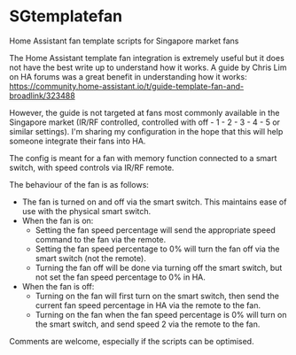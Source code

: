 # SGtemplatefan
Home Assistant fan template scripts for Singapore market fans

The Home Assistant template fan integration is extremely useful but it does not have the best write up to understand how it works. A guide by Chris Lim on HA forums was a great benefit in understanding how it works: https://community.home-assistant.io/t/guide-template-fan-and-broadlink/323488

However, the guide is not targeted at fans most commonly available in the Singapore market (IR/RF controlled, controlled with off - 1 - 2 - 3 - 4 - 5 or similar settings). I'm sharing my configuration in the hope that this will help someone integrate their fans into HA.

The config is meant for a fan with memory function connected to a smart switch, with speed controls via IR/RF remote.

The behaviour of the fan is as follows:
  - The fan is turned on and off via the smart switch. This maintains ease of use with the physical smart switch.
  - When the fan is on:
    - Setting the fan speed percentage will send the appropriate speed command to the fan via the remote.
    - Setting the fan speed percentage to 0% will turn the fan off via the smart switch (not the remote).
    - Turning the fan off will be done via turning off the smart switch, but not set the fan speed percentage to 0% in HA.
  - When the fan is off:
    - Turning on the fan will first turn on the smart switch, then send the current fan speed percentage in HA via the remote to the fan. 
    - Turning on the fan when the fan speed percentage is 0% will turn on the smart switch, and send speed 2 via the remote to the fan.
 
 Comments are welcome, especially if the scripts can be optimised. 
